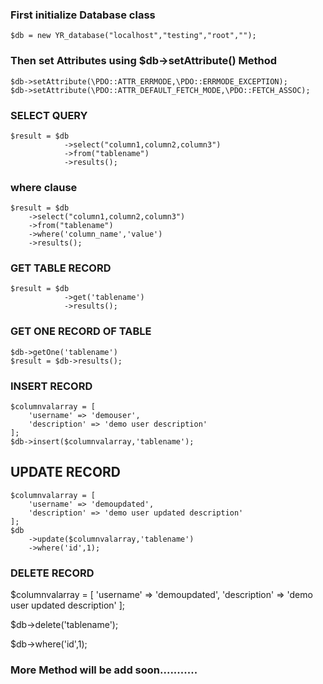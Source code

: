 ### First initialize Database class ###
    $db = new YR_database("localhost","testing","root","");
### Then set Attributes using $db->setAttribute() Method ###
    $db->setAttribute(\PDO::ATTR_ERRMODE,\PDO::ERRMODE_EXCEPTION);
    $db->setAttribute(\PDO::ATTR_DEFAULT_FETCH_MODE,\PDO::FETCH_ASSOC);

### SELECT QUERY ###
    $result = $db
                ->select("column1,column2,column3")
                ->from("tablename")
                ->results();

### where clause ###
    $result = $db
        ->select("column1,column2,column3")
        ->from("tablename")
        ->where('column_name','value') 
        ->results();

### GET TABLE RECORD ###
    $result = $db
                ->get('tablename')
                ->results();

### GET ONE RECORD OF TABLE ###
    $db->getOne('tablename')
    $result = $db->results();

### INSERT RECORD ###
    $columnvalarray = [
        'username' => 'demouser',
        'description' => 'demo user description'
    ];
    $db->insert($columnvalarray,'tablename');

## UPDATE RECORD ###
    $columnvalarray = [
        'username' => 'demoupdated',
        'description' => 'demo user updated description'
    ];
    $db
        ->update($columnvalarray,'tablename')
        ->where('id',1);

### DELETE RECORD ###
$columnvalarray = [
	'username' => 'demoupdated',
	'description' => 'demo user updated description'
];

$db->delete('tablename');

$db->where('id',1);

### More Method will be add soon........... ###